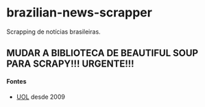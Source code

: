 # brazilian-news-scrapper
Scrapping de notícias brasileiras.

## MUDAR A BIBLIOTECA DE BEAUTIFUL SOUP PARA SCRAPY!!! URGENTE!!!

#### Fontes
* [UOL](https://noticias.uol.com.br/arquivohome/?d=20090101) desde 2009

